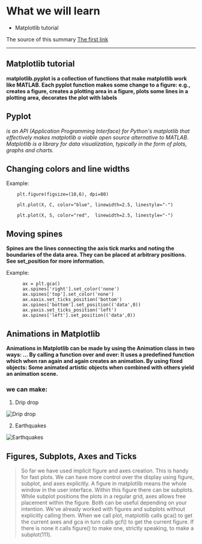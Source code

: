 # What we will learn

- Matplotlib tutorial 

The source of this summary [The first link](https://github.com/rougier/matplotlib-tutorial)

______________________________________

## Matplotlib tutorial

**matplotlib.pyplot is a collection of functions that make matplotlib work like MATLAB. Each pyplot function makes some change to a figure: e.g., creates a figure, creates a plotting area in a figure, plots some lines in a plotting area, decorates the plot with labels**


## Pyplot

*is an API (Application Programming Interface) for Python's matplotlib that effectively makes matplotlib a viable open source alternative to MATLAB. Matplotlib is a library for data visualization, typically in the form of plots, graphs and charts.*


## Changing colors and line widths

Example:

            
        plt.figure(figsize=(10,6), dpi=80)
        
        plt.plot(X, C, color="blue", linewidth=2.5, linestyle="-")
        
        plt.plot(X, S, color="red",  linewidth=2.5, linestyle="-")
        
         

## Moving spines

**Spines are the lines connecting the axis tick marks and noting the boundaries of the data area. They can be placed at arbitrary positions. See set_position for more information.**

Example:

          ax = plt.gca()
          ax.spines['right'].set_color('none')
          ax.spines['top'].set_color('none')
          ax.xaxis.set_ticks_position('bottom')
          ax.spines['bottom'].set_position(('data',0))
          ax.yaxis.set_ticks_position('left')
          ax.spines['left'].set_position(('data',0))


## Animations in Matplotlib

**Animations in Matplotlib can be made by using the Animation class in two ways: ... By calling a function over and over: It uses a predefined function which when ran again and again creates an animation. By using fixed objects: Some animated artistic objects when combined with others yield an animation scene.**

### we can make:

1. Drip drop

![Drip drop](https://github.com/rougier/matplotlib-tutorial/raw/master/figures/rain.gif)

2. Earthquakes

![Earthquakes](https://github.com/rougier/matplotlib-tutorial/raw/master/figures/earthquakes.png)


## Figures, Subplots, Axes and Ticks

> So far we have used implicit figure and axes creation. This is handy for fast plots. We can have more control over the display using figure, subplot, and axes explicitly. A figure in matplotlib means the whole window in the user interface. Within this figure there can be subplots. While subplot positions the plots in a regular grid, axes allows free placement within the figure. Both can be useful depending on your intention. We've already worked with figures and subplots without explicitly calling them. When we call plot, matplotlib calls gca() to get the current axes and gca in turn calls gcf() to get the current figure. If there is none it calls figure() to make one, strictly speaking, to make a subplot(111).

